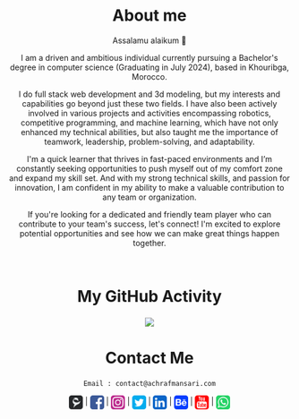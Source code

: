 <div align="center">

# About me

<p>Assalamu alaikum 👋</p>

<p>I am a driven and ambitious individual currently pursuing a Bachelor's degree in computer science (Graduating in July 2024), based in Khouribga, Morocco.</p>

<p>I do full stack web development and 3d modeling, but my interests and capabilities go beyond just these two fields. I have also been actively involved in various projects and activities encompassing robotics, competitive programming, and machine learning, which have not only enhanced my technical abilities, but also taught me the importance of teamwork, leadership, problem-solving, and adaptability.</p>

<p>I'm a quick learner that thrives in fast-paced environments and I’m constantly seeking opportunities to push myself out of my comfort zone and expand my skill set. And with my strong technical skills, and passion for innovation, I am confident in my ability to make a valuable contribution to any team or organization.</p>

<p>If you're looking for a dedicated and friendly team player who can contribute to your team's success, let's connect! I'm excited to explore potential opportunities and see how we can make great things happen together.</p>

<br/>

# My GitHub Activity
<img align="center" src="http://github-readme-streak-stats.herokuapp.com?user=itsachrafmansari&theme=chartreuse-dark&hide_border=true&background=00000000&currStreakNum=808080&ring=05CB00&fire=05CB00&sideNums=05CB00&currStreakLabel=05CB00&sideLabels=05CB00&dates=808080" />

<br/>

# Contact Me
`Email : contact@achrafmansari.com`

[<img align="center" alt="Website" width="25px" height="25px" src="https://raw.githubusercontent.com/itsachrafmansari/itsachrafmansari/main/icons/logo.svg" />][website]  |
[<img align="center" alt="YouTube" width="25px" height="25px" src="https://raw.githubusercontent.com/itsachrafmansari/itsachrafmansari/main/icons/facebook.svg" />][facebook] |
[<img align="center" alt="Instagram" width="25px" height="25px" src="https://raw.githubusercontent.com/itsachrafmansari/itsachrafmansari/main/icons/instagram.svg"/>][instagram]  |
[<img align="center" alt="Instagram" width="25px" height="25px" src="https://raw.githubusercontent.com/itsachrafmansari/itsachrafmansari/main/icons/twitter.svg" />][twitter]  |
[<img align="center" alt="Linkedin" width="25px" height="25px" src="https://raw.githubusercontent.com/itsachrafmansari/itsachrafmansari/main/icons/linkedin.svg" />][linkedin]  |
[<img align="center" alt="Behance" width="25px" height="25px" src="https://raw.githubusercontent.com/itsachrafmansari/itsachrafmansari/main/icons/behance.svg" />][behance]  |
[<img align="center" alt="YouTube" width="25px" height="25px" src="https://raw.githubusercontent.com/itsachrafmansari/itsachrafmansari/main/icons/youtube.svg" />][youtube]  |
[<img align="center" alt="YouTube" width="25px" height="25px" src="https://raw.githubusercontent.com/itsachrafmansari/itsachrafmansari/main/icons/whatsapp.svg" />][whatsapp]
  
[website]: https://www.achrafmansari.com
[facebook]: https://www.facebook.com/itsachrafmansari
[instagram]: https://www.instagram.com/itsachrafmansari
[twitter]: https://twitter.com/MansariAchraf
[linkedin]: https://www.linkedin.com/in/itsachrafmansari
[behance]: https://www.behance.net/itsachrafmansari
[youtube]: https://www.youtube.com/c/itsachrafmansari?sub_confirmation=1
[whatsapp]: https://wa.me/message/Q7BKINQ7EMBPE1

</div>
